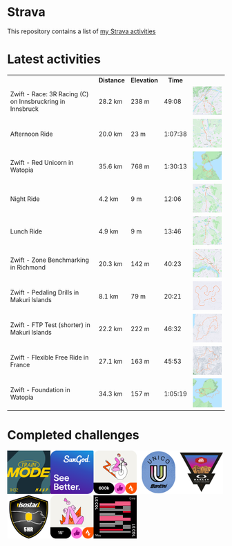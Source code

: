 # Strava

This repository contains a list of [my Strava activities](https://www.strava.com/athletes/62214940)

# Latest activities
<!--START_SECTION:strava-activities-->
<table>
    <tr>
        <th></th>
        <th>Distance</th>
        <th>Elevation</th>
        <th>Time</th>
        <th></th>
    </tr>
            <tr>
            <td>Zwift - Race: 3R Racing (C) on Innsbruckring in Innsbruck</td>
            <td>28.2 km</td>
            <td>238 m</td>
            <td>49:08</td>
                            <td><img src="files/activities/9162422046/103ab394-fe20-11ed-9942-9a34a3268d72.png" width="200px" /></td>
                    </tr>
            <tr>
            <td>Afternoon Ride</td>
            <td>20.0 km</td>
            <td>23 m</td>
            <td>1:07:38</td>
                            <td><img src="files/activities/9157342987/6eef28e6-fd73-11ed-b177-00224804aad3.png" width="200px" /></td>
                    </tr>
            <tr>
            <td>Zwift - Red Unicorn in Watopia</td>
            <td>35.6 km</td>
            <td>768 m</td>
            <td>1:30:13</td>
                            <td><img src="files/activities/9155976770/6cdaa4d6-fd73-11ed-9f5a-00224804aad3.png" width="200px" /></td>
                    </tr>
            <tr>
            <td>Night Ride</td>
            <td>4.2 km</td>
            <td>9 m</td>
            <td>12:06</td>
                            <td><img src="files/activities/9152881957/6c30ad96-fd73-11ed-808c-00224804aad3.png" width="200px" /></td>
                    </tr>
            <tr>
            <td>Lunch Ride</td>
            <td>4.9 km</td>
            <td>9 m</td>
            <td>13:46</td>
                            <td><img src="files/activities/9148704237/103a09f2-fc82-11ed-b9c2-000d3a10a046.png" width="200px" /></td>
                    </tr>
            <tr>
            <td>Zwift - Zone Benchmarking in Richmond</td>
            <td>20.3 km</td>
            <td>142 m</td>
            <td>40:23</td>
                            <td><img src="files/activities/9138675211/0bdab31e-fbbc-11ed-8660-9a34a3268d72.png" width="200px" /></td>
                    </tr>
            <tr>
            <td>Zwift - Pedaling Drills in Makuri Islands</td>
            <td>8.1 km</td>
            <td>79 m</td>
            <td>20:21</td>
                            <td><img src="files/activities/9138442860/0b8a59f0-fbbc-11ed-9b66-9a34a3268d72.png" width="200px" /></td>
                    </tr>
            <tr>
            <td>Zwift - FTP Test (shorter) in Makuri Islands</td>
            <td>22.2 km</td>
            <td>222 m</td>
            <td>46:32</td>
                            <td><img src="files/activities/9132215821/0ae15210-fbbc-11ed-b507-9a34a3268d72.png" width="200px" /></td>
                    </tr>
            <tr>
            <td>Zwift - Flexible Free Ride in France</td>
            <td>27.1 km</td>
            <td>163 m</td>
            <td>45:53</td>
                            <td><img src="files/activities/9120215227/089eba9c-fbbc-11ed-a5c0-9a34a3268d72.png" width="200px" /></td>
                    </tr>
            <tr>
            <td>Zwift - Foundation in Watopia</td>
            <td>34.3 km</td>
            <td>157 m</td>
            <td>1:05:19</td>
                            <td><img src="files/activities/9111623965/061c97e4-fbbc-11ed-a109-9a34a3268d72.png" width="200px" /></td>
                    </tr>
    </table>
<!--END_SECTION:strava-activities-->

# Completed challenges
<!--START_SECTION:strava-challenges-->
<img src="files/trophies/12dafeba-fe20-11ed-a9b3-9a34a3268d72.png" width="100px"><img src="files/trophies/1dbaa90e-fd83-11ed-831a-000d3aed3e12.png" width="100px"><img src="files/trophies/6f64d38e-fd73-11ed-bb08-00224804aad3.png" width="100px"><img src="files/trophies/c25913d4-fbbb-11ed-9944-9a34a3268d72.png" width="100px"><img src="files/trophies/c1c4d5fc-fbbb-11ed-b7cf-9a34a3268d72.png" width="100px"><img src="files/trophies/c17b1d9a-fbbb-11ed-bd88-9a34a3268d72.png" width="100px"><img src="files/trophies/c174ecc2-fbbb-11ed-b139-9a34a3268d72.png" width="100px"><img src="files/trophies/c0f1b0a0-fbbb-11ed-b92b-9a34a3268d72.png" width="100px">
<!--END_SECTION:strava-challenges-->